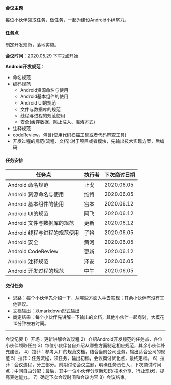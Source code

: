 #### **会议主题**

每位小伙伴领取任务，做任务，一起为建设Android小组努力。

#### **任务点**

制定开发规范，落地实施。

**会议时间**：2020.05.29 下午2点开始

**Android开发规范**：

- 命名规范
- 编码规范
  - Android资源命名与使用
  - Android基本组件的使用
  - Android UI的规范
  - 文件与数据库的规范
  - 线程与进程的规范使用
  - 安全(缓存数据、防止注入、混淆方式)
- 注释规范
- codeReview，包含(使用代码扫描工具或者代码审查工具)
- 开发过程的规范(流程、文档):对于项目或者模块，先输出技术实现方案，后编码

#### **任务安排**

| 任务点                       | 执行者 | 下次商讨日期   |
| ---------------------------- | ------ | ---------- |
| Android 命名规范             |    止戈    | 2020.06.05 |
| Android 资源命名与使用       |   维特     | 2020.06.05 |
| Android 基本组件的使用       |    宫本    | 2020.06.12 |
| Android UI的规范             |     阿飞   | 2020.06.12 |
| Android 文件与数据库的规范   |     更新   | 2020.06.12 |
| Android 线程与进程的规范使用 |    子衿    | 2020.06.05 |
| Android 安全                 |  黄河      | 2020.06.05 |
| Android CodeReview           |     更新   | 2020.06.12 |
| Android 注释规范             |   泽安     | 2020.06.05 |
| Android 开发过程的规范       |   中午     | 2020.06.05 |


#### **交付任务**

- 思路：每个小伙伴先介绍一下，从哪些方面入手去实现；其余小伙伴有没有其他建议。
- 文档输出：以markdown形式输出
- 商定结果：每个小伙伴先讲解一下输出的文档，其他小伙伴一起商讨，大概花10分钟左右时间。
 
--------

会议纪要
1）开场：更新讲解会议议程
2）介绍Android开发规范的任务点，各位小伙伴领取任务
3）每位小伙伴各自介绍从哪些方面制定相应规范，其余小伙伴补充建议。
4）拉菲：参考大厂的规范文档，结合当前公司业务，输出适合公司的规范
5）拉菲：任务流程，领任务，输出初稿，会议商讨优化点，最终定稿。
6）拉菲：会议流程，分三部分。前期讨论会议主题，明确任务责任人，下次商讨时间点；中间自由分配；最后，其中一位小伙伴分享新知识(技术分享、行业现状)，提高表达能力。
7）确定下次会议时间和会议内容
8）会议结束。


